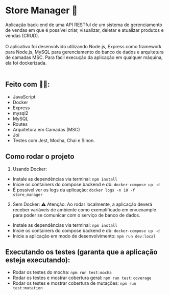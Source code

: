 # Store Manager 🏪
Aplicação back-end de uma API RESTful de um sistema de gerenciamento de vendas em que é possível criar, visualizar, deletar e atualizar produtos e vendas (CRUD).
<br><br>
O aplicativo foi desenvolvido utilizando Node.js, Express como framework para Node.js, MySQL para gerenciamento do banco de dados e arquitetura de camadas MSC. Para fácil execução da aplicação em qualquer máquina, ela foi dockerizada.
<br><br>

## Feito com 👨‍💻:
- JavaScript
- Docker
- Express
- mysql2
- MySQL
- Routes
- Arquitetura em Camadas (MSC)
- Joi
- Testes com Jest, Mocha, Chai e Sinon.

## Como rodar o projeto
1) Usando Docker:
-  Instale as dependências via terminal: `npm install`
-  Inicie os containers do compose backend e db: `docker-compose up -d`
-  É possível ver os logs da aplicação: `docker logs -n 10 -f store_manager`

2) Sem Docker: ⚠️ Atenção: Ao rodar localmente, a aplicação deverá receber variáveis de ambiente como exemplificado em env.example para poder se comunicar com o serviço de banco de dados.
-  Instale as dependências via terminal: `npm install`
-  Inicie os containers do compose backend e db: `docker-compose up -d`
-  Inicie a aplicação em modo de desenvolvimento: `npm run dev:local`

## Executando os testes (garanta que a aplicação esteja executando):
- Rodar os testes do mocha: `npm run test:mocha`
- Rodar os testes e mostrar cobertura geral: `npm run test:coverage`
- Rodar os testes e mostrar cobertura de mutações: `npm run test:mutation`
